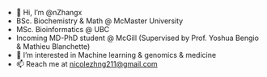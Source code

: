 - 👋 Hi, I’m @nZhangx
- BSc. Biochemistry & Math @ McMaster University
- MSc. Bioinformatics @ UBC
- Incoming MD-PhD student @ McGill (Supervised by Prof. Yoshua Bengio & Mathieu Blanchette)
- 👀 I’m interested in Machine learning & genomics & medicine
- 📫 Reach me at nicolezhng211@gmail.com

<!---
nZhangx/nZhangx is a ✨ special ✨ repository because its `README.md` (this file) appears on your GitHub profile.
You can click the Preview link to take a look at your changes.
--->
